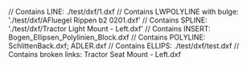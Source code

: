 // Contains LINE: ./test/dxf/1.dxf
// Contains LWPOLYLINE with bulge: './test/dxf/AFluegel Rippen b2 0201.dxf'
// Contains SPLINE: './test/dxf/Tractor Light Mount - Left.dxf'
// Contains INSERT: Bogen_Ellipsen_Polylinien_Block.dxf
// Contains POLYLINE: SchlittenBack.dxf; ADLER.dxf
// Contains ELLIPS: ./test/dxf/test.dxf
// Contains broken links: Tractor Seat Mount - Left.dxf

